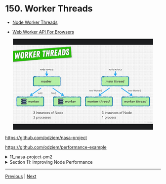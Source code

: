 # 150. Worker Threads

-   [Node Worker Threads](https://nodejs.org/api/worker_threads.html)

-   [Web Worker API For Browsers](https://developer.mozilla.org/en-US/docs/Web/API/Web_Workers_API)

<p align="center" >
    <img src="../imags/150_Worker-Threads.png" width="90%" > 
</p> 


https://github.com/odziem/nasa-project

https://github.com/odziem/performance-example


<details>
  <summary> 11_nasa-project-pm2 </summary>

  - [Codebase: nasa-project-pm2](../src/11_nasa-project-pm2/)

</details>

<details>
  <summary> Section 11: Improving Node Performance </summary>

- [Codebase: performance-example](../src/11_performance-example/)

</details>



---

[Previous](./149_Improving-Performance-Of-Our-NASA-Project.md) | [Next](./151_Worker-Threads-In-Action.md)